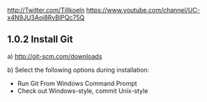 http://Twitter.com/Tillkoeln 
https://www.youtube.com/channel/UC-x4N9JU3Aoi8RyBlPQc75Q 


1.0.2 Install Git
--------------
a) http://git-scm.com/downloads

b) Select the following options during installation:
* Run Git From Windows Command Prompt
* Check out Windows-style, commit Unix-style

